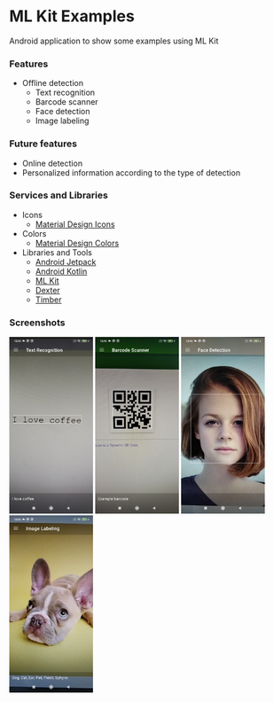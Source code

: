 # ML Kit Examples
Android application to show some examples using ML Kit


### Features
- Offline detection
  * Text recognition
  * Barcode scanner
  * Face detection
  * Image labeling


### Future features
- Online detection
- Personalized information according to the type of detection

### Services and Libraries
- Icons
  * [Material Design Icons](https://materialdesignicons.com)
- Colors
  * [Material Design Colors](https://material.io/resources/color/)
- Libraries and Tools
  * [Android Jetpack](https://developer.android.com/jetpack)
  * [Android Kotlin](https://developer.android.com/kotlin)
  * [ML Kit](https://developers.google.com/ml-kit)
  * [Dexter](https://github.com/Karumi/Dexter)
  * [Timber](https://github.com/JakeWharton/timber)

### Screenshots
<p float="left">
<img src="https://github.com/CamiloDelReal/ml-kit-examples/blob/master/screenshots/text-recognition.jpg" width="30%" height="30%" />
<img src="https://github.com/CamiloDelReal/ml-kit-examples/blob/master/screenshots/barcode-scanner.jpg" width="30%" height="30%" />
<img src="https://github.com/CamiloDelReal/ml-kit-examples/blob/master/screenshots/face-detection.jpg" width="30%" height="30%" />
<img src="https://github.com/CamiloDelReal/ml-kit-examples/blob/master/screenshots/image-labeling.jpg" width="30%" height="30%" />
</p>
